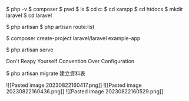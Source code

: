 



$ php -v
$ composer
$ pwd
$ ls
$ cd c:
$ cd xampp
$ cd htdocs
$ mkdir laravel
$ cd laravel

$ php artisan
$ php artisan route:list


$ composer create-project laravel/laravel example-app

$ php artisan serve

 Don't Reapy Yourself
 Convention Over Configuration


$ php artisan migrate 建立資料表

![[Pasted image 20230822160417.png]]
![[Pasted image 20230822160436.png]]
![[Pasted image 20230822160529.png]]